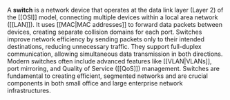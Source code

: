 A **switch** is a network device that operates at the data link layer (Layer 2) of the [[OSI]] model, connecting multiple devices within a local area network ([[LAN]]). It uses [[MAC|MAC addresses]] to forward data packets between devices, creating separate collision domains for each port. 
Switches improve network efficiency by sending packets only to their intended destinations, reducing unnecessary traffic. They support full-duplex communication, allowing simultaneous data transmission in both directions. Modern switches often include advanced features like [[VLAN|VLANs]], port mirroring, and Quality of Service ([[QoS]]) management. Switches are fundamental to creating efficient, segmented networks and are crucial components in both small office and large enterprise network infrastructures.